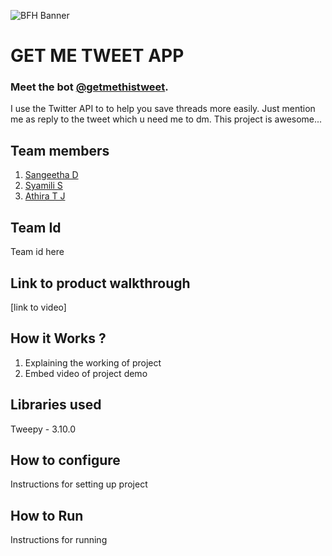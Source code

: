  ![BFH Banner](https://trello-attachments.s3.amazonaws.com/542e9c6316504d5797afbfb9/542e9c6316504d5797afbfc1/39dee8d993841943b5723510ce663233/Frame_19.png)
# GET ME TWEET APP
### Meet the bot [@getmethistweet](https://twitter.com/getmethistweet).
I use the Twitter API to to help you save threads more easily. Just mention me as reply to the tweet which u need me to dm. This project is awesome...
## Team members
1. [Sangeetha D](https://github.com/SANGEETHA-gli)
2. [Syamili S](https://github.com/syamiliwayanad2001)
3. [Athira T J](https://github.com/athiratj)
## Team Id
Team id here
## Link to product walkthrough
[link to video]
## How it Works ?
1. Explaining the working of project
2. Embed video of project demo
## Libraries used
Tweepy - 3.10.0
## How to configure
Instructions for setting up project
## How to Run
Instructions for running
